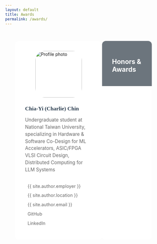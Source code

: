 ```yaml
---
layout: default
title: Awards
permalink: /awards/
---
```


<style>
/* Experience Page Specific Styles */

.experience-container {
  max-width: 1300px;
  margin: 3rem auto 0 auto;
  padding: 0 2rem;
  display: grid;
  grid-template-columns: 280px 1fr;
  /* gap: 3rem; */
}

.experience-sidebar {
  background: white;
  border-radius: 12px;
  padding: 2rem;
  height: fit-content;
  position: sticky;
  top: 120px;
}

.sidebar-profile-pic {
  width: 150px;
  height: 150px;
  border-radius: 20%;
  object-fit: cover;
  display: block;
  margin: 0 auto; /* 水平置中 */
}

.sidebar-profile-name {
  font-size: 1.1rem;
  font-weight: 600;
  margin-bottom: 0.5rem;
  color: #2c3e50;
  font-family: 'Georgia', 'Times New Roman', serif;
}

.sidebar-profile-title {
  color: #666;
  margin-bottom: 2rem;
  font-size: 0.95rem;
  line-height: 1.5;
}

.sidebar-contact-info {
  list-style: none;
  padding: 0;
}

.sidebar-contact-info li {
  margin-bottom: 0.8rem;
  font-size: 0.9rem;
  color: #666;
}

.sidebar-contact-info i {
  width: 20px;
  margin-right: 0.5rem;
  color: #666;
}

.sidebar-contact-info a {
  color: #666;
  text-decoration: none;
}

.sidebar-contact-info a:hover {
  text-decoration: underline;
}

.experience-content {
  background: white;
  border-radius: 12px;
}

.experience-content-header {
  background: #6c757d;
  color: white;
  padding: 1.5rem 2rem;
  border-radius: 12px 12px 0 0;
}

.experience-section-nav {
  background: #f8f9fa;
  padding: 1rem 2rem;
  border-bottom: 1px solid #e9ecef;
}

.experience-section-nav ul {
  list-style: none;
  display: flex;
  gap: 2rem;
  margin: 0;
  padding: 0;
}

.experience-section-nav a {
  text-decoration: none;
  color: #666;
  font-weight: 500;
  padding: 0.5rem 0;
  border-bottom: 2px solid transparent;
  transition: all 0.3s ease;
  cursor: pointer;
}

.experience-section-nav a.active {
  color: #007bff;
  border-bottom-color: #007bff;
}

.experience-section-nav a:hover:not(.active) {
  color: #007bff;
  opacity: 0.7;
}

.experience-section {
  display: none;
  /* padding: 2rem; */
}

.experience-section.active {
  display: block;
}

.experience-section-title {
  font-size: 1.8rem;
  font-weight: 600;
  margin-bottom: 2rem;
  color: #2c3e50;
}

.experience-header {
  margin-bottom: 1rem;
}

.position-title {
  color: #007bff;
  font-weight: 600;
  font-size: 1.2rem;
  margin-bottom: 0.5rem;
}

.company-info {
  color: #666;
  font-style: italic;
  margin-bottom: 0.5rem;
}

.duration {
  color: #28a745;
  font-weight: 500;
  font-size: 0.9rem;
}

.experience-description {
  color: #555;
  line-height: 1.6;
}

ul {
    padding-left: 20px; /* 保持縮排 */
    margin: 0; /* 拿掉不必要的上下外距 */
}

.experience-description ul {
  margin-left: 1.5rem;
  margin-top: 0.5rem;
}

.experience-description li {
  margin-bottom: 0.5rem;
}

/* Teaching Experience specific styles */
.course-title {
  color: #000306f4;
  font-weight: 600;
  font-size: 1.1rem;
  margin-bottom: 0.3rem;
}

.course-code {
  color: #28a745;
  font-weight: 500;
  font-size: 0.9rem;
  margin-bottom: 0.3rem;
}

.semester {
  color: #6c757d;
  font-size: 0.9rem;
  margin-bottom: 0.5rem;
}

.responsibilities {
  margin-top: 0.5rem;
}

/* Responsive Design */
@media (max-width: 768px) {
  .experience-container {
    grid-template-columns: 1fr;
    gap: 2rem;
  }

  .experience-sidebar {
    position: static;
  }

  .hero-title {
    font-size: 2rem;
  }

  .experience-section-nav ul {
    flex-direction: column;
    gap: 0.5rem;
  }
}
</style>

<!-- Main Container -->
<div class="experience-container">
    <!-- Sidebar -->
    <aside class="experience-sidebar">
        <img src="{{ site.baseurl }}/assets/img/profile.png" alt="Profile photo" class="sidebar-profile-pic">
        <h3 class="sidebar-profile-name">Chia-Yi (Charlie) Chin</h3>
        <p class="sidebar-profile-title">Undergraduate student at National Taiwan University, specializing in Hardware & Software Co-Design for ML Accelerators, ASIC/FPGA VLSI Circuit Design, Distributed Computing for LLM Systems</p>
        <ul class="sidebar-contact-info">
            <li><i class="fa-solid fa-building"></i> {{ site.author.employer }}</li>
            <li><i class="fa-solid fa-location-dot"></i> {{ site.author.location }}</li>
            <li><i class="fa-solid fa-envelope"></i> <a href="mailto:{{ site.author.email }}">{{ site.author.email }}</a></li>
            <li><i class="fa-brands fa-github"></i> <a href="https://github.com/{{ site.author.github }}">GitHub</a></li>
            <li><i class="fa-brands fa-linkedin"></i> <a href="{{ site.author.linkedin }}">LinkedIn</a></li>
        </ul>
    </aside>
    <!-- Main Content -->
    <main class="experience-content">
        <div class="experience-content-header">
            <h2><i class="fa-solid fa-briefcase"></i> Honors & Awards</h2>
        </div>
    </main>
</div>

<script>
document.addEventListener('DOMContentLoaded', function() {
  const navLinks = document.querySelectorAll('.experience-section-nav a');
  
  navLinks.forEach(link => {
    link.addEventListener('click', function(e) {
      e.preventDefault();
      
      // Remove active class from all links
      navLinks.forEach(l => l.classList.remove('active'));
      
      // Add active class to clicked link
      this.classList.add('active');
      
      // You can add section switching logic here
      console.log('Switched to:', this.getAttribute('href'));
    });
  });
});
</script>